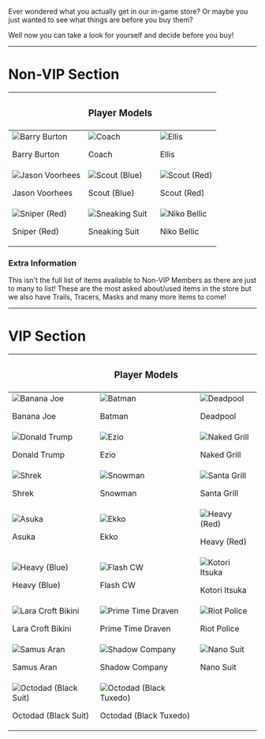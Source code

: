Ever wondered what you actually get in our in-game store? Or maybe you just wanted to see what things are before you buy them?

Well now you can take a look for yourself and decide before you buy!

----------

# Non-VIP Section

|  | <h3>Player Models</h3> |  |
| ---------- | ---------- | ---------- |
| ![Barry Burton](https://github.com/NexusNation/Documentation/blob/master/Guides/assets/store/barry.png?raw=true) <p>Barry Burton</p> | ![Coach](https://github.com/NexusNation/Documentation/blob/master/Guides/assets/store/coach.png?raw=true) <p>Coach</p> | ![Ellis](https://github.com/NexusNation/Documentation/blob/master/Guides/assets/store/ellis.png?raw=true) <p>Ellis</p> |
| ![Jason Voorhees](https://github.com/NexusNation/Documentation/blob/master/Guides/assets/store/jason.png?raw=true) <p>Jason Voorhees</p> | ![Scout (Blue)](https://github.com/NexusNation/Documentation/blob/master/Guides/assets/store/scout_blue.png?raw=true) <p>Scout (Blue)</p> | ![Scout (Red)](https://github.com/NexusNation/Documentation/blob/master/Guides/assets/store/scout_red.png?raw=true) <p>Scout (Red)</p> |
| ![Sniper (Red)](https://github.com/NexusNation/Documentation/blob/master/Guides/assets/store/sniper_red.png?raw=true) <p>Sniper (Red)</p> | ![Sneaking Suit](https://github.com/NexusNation/Documentation/blob/master/Guides/assets/store/snake.png?raw=true) <p>Sneaking Suit</p> | ![Niko Bellic](https://github.com/NexusNation/Documentation/blob/master/Guides/assets/store/niko.png?raw=true) <p>Niko Bellic</p> |

### Extra Information

This isn't the full list of items available to Non-VIP Members as there are just to many to list! These are the most asked about/used items in the store but we also have Trails, Tracers, Masks and many more items to come!

----------

# VIP Section

|  | <h3>Player Models</h3> |  |
| ---------- | ---------- | ---------- |
| ![Banana Joe](https://github.com/NexusNation/Documentation/blob/master/Guides/assets/store/vip/banana_joe.png?raw=true) <p>Banana Joe</p> | ![Batman](https://github.com/NexusNation/Documentation/blob/master/Guides/assets/store/vip/batman.png?raw=true) <p>Batman</p> | ![Deadpool](https://github.com/NexusNation/Documentation/blob/master/Guides/assets/store/vip/deadpool.png?raw=true) <p>Deadpool</p> |
| ![Donald Trump](https://github.com/NexusNation/Documentation/blob/master/Guides/assets/store/vip/donald_trump.png?raw=true) <p>Donald Trump</p> | ![Ezio](https://github.com/NexusNation/Documentation/blob/master/Guides/assets/store/vip/ezio.png?raw=true) <p>Ezio</p> | ![Naked Grill](https://github.com/NexusNation/Documentation/blob/master/Guides/assets/store/vip/naked_grill.png?raw=true) <p>Naked Grill</p> |
| ![Shrek](https://github.com/NexusNation/Documentation/blob/master/Guides/assets/store/vip/shrek.png?raw=true) <p>Shrek</p> | ![Snowman](https://github.com/NexusNation/Documentation/blob/master/Guides/assets/store/vip/snowman.png?raw=true) <p>Snowman</p> | ![Santa Grill](https://github.com/NexusNation/Documentation/blob/master/Guides/assets/store/vip/santa_grill.png?raw=true) <p>Santa Grill</p> |
| ![Asuka](https://github.com/NexusNation/Documentation/blob/master/Guides/assets/store/vip/asuka.png?raw=true) <p>Asuka</p> | ![Ekko](https://github.com/NexusNation/Documentation/blob/master/Guides/assets/store/vip/ekko.png?raw=true) <p>Ekko</p> | ![Heavy (Red)](https://github.com/NexusNation/Documentation/blob/master/Guides/assets/store/vip/heavy_red.png?raw=true) <p>Heavy (Red)</p> |
| ![Heavy (Blue)](https://github.com/NexusNation/Documentation/blob/master/Guides/assets/store/vip/heavy_blue.png?raw=true) <p>Heavy (Blue)</p> | ![Flash CW](https://github.com/NexusNation/Documentation/blob/master/Guides/assets/store/vip/flash_cw.png?raw=true) <p>Flash CW</p> | ![Kotori Itsuka](https://github.com/NexusNation/Documentation/blob/master/Guides/assets/store/vip/kotori_itsuka.png?raw=true) <p>Kotori Itsuka</p> |
| ![Lara Croft Bikini](https://github.com/NexusNation/Documentation/blob/master/Guides/assets/store/vip/lara_croft_bikini.png?raw=true) <p>Lara Croft Bikini</p> | ![Prime Time Draven](https://github.com/NexusNation/Documentation/blob/master/Guides/assets/store/vip/prime_time_draven.png?raw=true) <p>Prime Time Draven</p> | ![Riot Police](https://github.com/NexusNation/Documentation/blob/master/Guides/assets/store/vip/riot_police.png?raw=true) <p>Riot Police</p> |
| ![Samus Aran](https://github.com/NexusNation/Documentation/blob/master/Guides/assets/store/vip/samus_aran.png?raw=true) <p>Samus Aran</p> | ![Shadow Company](https://github.com/NexusNation/Documentation/blob/master/Guides/assets/store/vip/shadow_company.png?raw=true) <p>Shadow Company</p> | ![Nano Suit](https://github.com/NexusNation/Documentation/blob/master/Guides/assets/store/vip/nano_suit.png?raw=true) <p>Nano Suit</p> |
| ![Octodad (Black Suit)](https://github.com/NexusNation/Documentation/blob/master/Guides/assets/store/vip/octodad_black_suit.png?raw=true) <p>Octodad (Black Suit)</p> | ![Octodad (Black Tuxedo)](https://github.com/NexusNation/Documentation/blob/master/Guides/assets/store/vip/octodad_black_tuxedo.png?raw=true) <p>Octodad (Black Tuxedo)</p> |